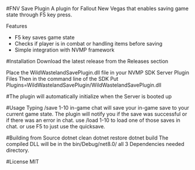 #FNV Save Plugin
A plugin for Fallout New Vegas that enables saving game state through F5 key press.

Features
-   F5 key saves game state
-   Checks if player is in combat or handling items before saving
-   Simple integration with NVMP framework

#Installation
Download the latest release from the Releases section

Place the WildWastelandSavePlugin.dll file in your NVMP SDK Server Plugin Files Then in the command line of the SDK Put Plugins=WildWastelandSavePlugin/WildWastelandSavePlugin.dll

#The plugin will automatically initialize when the Server is booted up

#Usage
Typing /save 1-10 in-game chat will save your in-game save to your current game state. The plugin will notify you if the save was successful or if there was an error in chat. use /load 1-10 to load one of those saves in chat. or use F5 to just use the quicksave. 

#Building from Source
dotnet clean
dotnet restore
dotnet build
The compiled DLL will be in the bin/Debug/net8.0/ all 3 Dependencies needed directory.

#License
MIT
